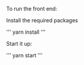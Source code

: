 To run the front end:

Install the required packages

'''
yarn install
'''

Start it up:

'''
yarn start
'''

